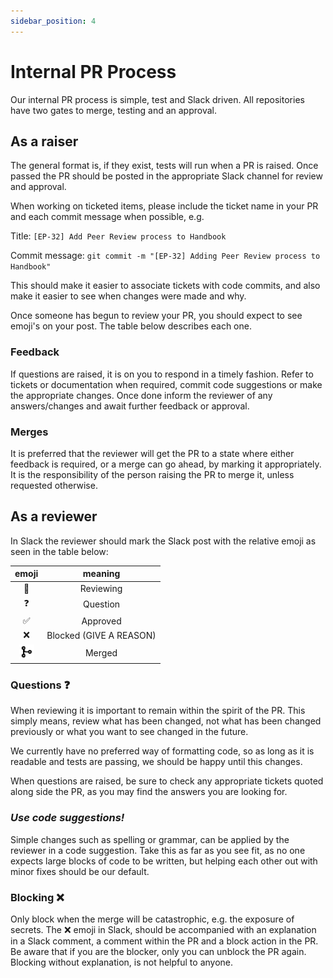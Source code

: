 ```yaml
---
sidebar_position: 4
---
```


# Internal PR Process

Our internal PR process is simple, test and Slack driven.  All repositories have two gates to merge, testing and an approval.  

## As a raiser

The general format is, if they exist, tests will run when a PR is raised.  Once passed the PR should be posted in the appropriate Slack channel for review and approval.

When working on ticketed items, please include the ticket name in your PR and each commit message when possible, e.g.

Title: `[EP-32] Add Peer Review process to Handbook`

Commit message: `git commit -m "[EP-32] Adding Peer Review process to Handbook"`

This should make it easier to associate tickets with code commits, and also make it easier to see when changes were made and why.

Once someone has begun to review your PR, you should expect to see emoji's on your post.  The table below describes each one.

### Feedback

If questions are raised, it is on you to respond in a timely fashion.  Refer to tickets or documentation when required, commit code suggestions or make the appropriate changes.  Once done inform the reviewer of any answers/changes and await further feedback or approval.

### Merges

It is preferred that the reviewer will get the PR to a state where either feedback is required, or a merge can go ahead, by marking it appropriately.  It is the responsibility of the person raising the PR to merge it, unless requested otherwise.

## As a reviewer

In Slack the reviewer should mark the Slack post with the relative emoji as seen in the table below:

| emoji | meaning |
|:-----:|:-------:|
| :eyes: | Reviewing |
| :question: | Question |
| :white_check_mark: | Approved |
| :x: | Blocked (GIVE A REASON) |
| ![merged](images/merge.png) | Merged |

### Questions :question:

When reviewing it is important to remain within the spirit of the PR.  This simply means, review what has been changed, not what has been changed previously or what you want to see changed in the future.

We currently have no preferred way of formatting code, so as long as it is readable and tests are passing, we should be happy until this changes.

When questions are raised, be sure to check any appropriate tickets quoted along side the PR, as you may find the answers you are looking for.

### _*Use code suggestions!*_ 

Simple changes such as spelling or grammar, can be applied by the reviewer in a code suggestion.  Take this as far as you see fit, as no one expects large blocks of code to be written, but helping each other out with minor fixes should be our default.

### Blocking :x:

Only block when the merge will be catastrophic, e.g. the exposure of secrets.  The :x: emoji in Slack, should be accompanied with an explanation in a Slack comment, a comment within the PR and a block action in the PR.  Be aware that if you are the blocker, only you can unblock the PR again.  Blocking without explanation, is not helpful to anyone.
